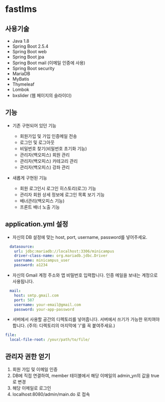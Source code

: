 # fastlms

## 사용기술

- Java 1.8
- Spring Boot 2.5.4
- Spring Boot web
- Spring Boot jpa
- Spring Boot mail (이메일 인증에 사용)
- Spring Boot security
- MariaDB
- MyBatis
- Thymeleaf
- Lombok
- bxslider (웹 페이지의 슬라이더)

## 기능

- 기존 구현되어 있던 기능
  - 회원가입 및 가입 인증메일 전송
  - 로그인 및 로그아웃
  - 비밀번호 찾기(비밀번호 초기화 기능)
  - 관리자(백오피스) 회원 관리
  - 관리자(백오피스) 카테고리 관리
  - 관리자(백오피스) 강좌 관리

- 새롭게 구현된 기능
  - 회원 로그인시 로그인 히스토리(로그) 기능
  - 관리자 회원 상세 정보에 로그인 목록 보기 기능
  - 배너관리(백오피스 기능)
  - 프론트 배너 노출 기능

## application.yml 설정

- 자신의 DB 설정에 맞는 host, port, username, password를 넣어주세요.
```yaml
  datasource:
    url: jdbc:mariadb://localhost:3306/minicampus
    driver-class-name: org.mariadb.jdbc.Driver
    username: minicampus_user
    password: a1234
```

- 자신의 Gmail 계정 주소와 앱 비밀번호 입력합니다. 인증 메일을 보내는 계정으로 사용됩니다.
```yaml
  mail:
    host: smtp.gmail.com
    port: 587
    username: your-email@gmail.com
    password: your-app-password
```

- 서버에서 사용할 공간의 디렉토리를 넣어줍니다. 서버에서 쓰기가 가능한 위치여야 합니다. (주의: 디렉토리의 마지막에 '/'를 꼭 붙여주세요.)
```yaml
file:
  local-file-root: /your/path/to/file/
```

## 관리자 권한 얻기

1. 회원 가입 및 이메일 인증
2. DB에 직접 연결하여, member 테이블에서 해당 이메일의 admin_yn의 값을 true로 변경
3. 해당 이메일로 로그인
4. localhost:8080/admin/main.do 로 접속